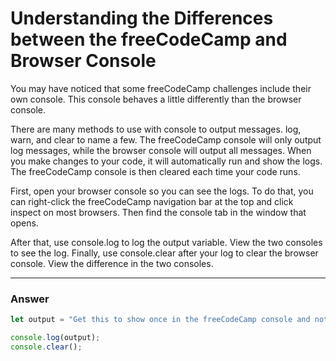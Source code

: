 # Understanding the Differences between the freeCodeCamp and Browser Console

You may have noticed that some freeCodeCamp challenges include their own console. This console behaves a little differently than the browser console.

There are many methods to use with console to output messages. log, warn, and clear to name a few. The freeCodeCamp console will only output log messages, while the browser console will output all messages. When you make changes to your code, it will automatically run and show the logs. The freeCodeCamp console is then cleared each time your code runs.

First, open your browser console so you can see the logs. To do that, you can right-click the freeCodeCamp navigation bar at the top and click inspect on most browsers. Then find the console tab in the window that opens.

After that, use console.log to log the output variable. View the two consoles to see the log. Finally, use console.clear after your log to clear the browser console. View the difference in the two consoles.

***

### Answer

```js
let output = "Get this to show once in the freeCodeCamp console and not at all in the browser console";

console.log(output);
console.clear();
```